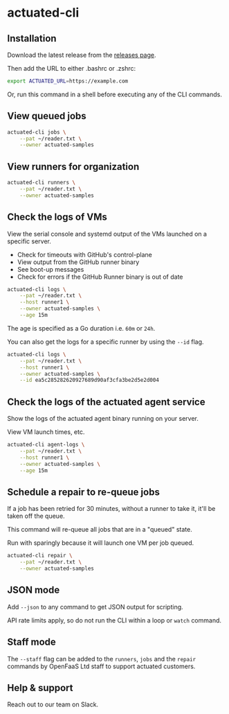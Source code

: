 # actuated-cli

## Installation

Download the latest release from the [releases page](https://github.com/self-actuated/actuated-cli/releases).

Then add the URL to either .bashrc or .zshrc:

```bash
export ACTUATED_URL=https://example.com
```

Or, run this command in a shell before executing any of the CLI commands.

## View queued jobs

```bash
actuated-cli jobs \
    --pat ~/reader.txt \
    --owner actuated-samples
```

## View runners for organization

```bash
actuated-cli runners \
    --pat ~/reader.txt \
    --owner actuated-samples
```


## Check the logs of VMs

View the serial console and systemd output of the VMs launched on a specific server.

* Check for timeouts with GitHub's control-plane
* View output from the GitHub runner binary
* See boot-up messages
* Check for errors if the GitHub Runner binary is out of date

```bash
actuated-cli logs \
    --pat ~/reader.txt \
    --host runner1 \
    --owner actuated-samples \
    --age 15m
```

The age is specified as a Go duration i.e. `60m` or `24h`.

You can also get the logs for a specific runner by using the `--id` flag.

```bash
actuated-cli logs \
    --pat ~/reader.txt \
    --host runner1 \
    --owner actuated-samples \
    --id ea5c285282620927689d90af3cfa3be2d5e2d004
```

## Check the logs of the actuated agent service

Show the logs of the actuated agent binary running on your server.

View VM launch times, etc.

```bash
actuated-cli agent-logs \
    --pat ~/reader.txt \
    --host runner1 \
    --owner actuated-samples \
    --age 15m
```

## Schedule a repair to re-queue jobs

If a job has been retried for 30 minutes, without a runner to take it, it'll be taken off the queue.

This command will re-queue all jobs that are in a "queued" state.

Run with sparingly because it will launch one VM per job queued.

```bash
actuated-cli repair \
    --pat ~/reader.txt \
    --owner actuated-samples
```

## JSON mode

Add `--json` to any command to get JSON output for scripting.

API rate limits apply, so do not run the CLI within a loop or `watch` command.

## Staff mode

The `--staff` flag can be added to the `runners`, `jobs` and the `repair` commands by OpenFaaS Ltd staff to support actuated customers.

## Help & support

Reach out to our team on Slack.
